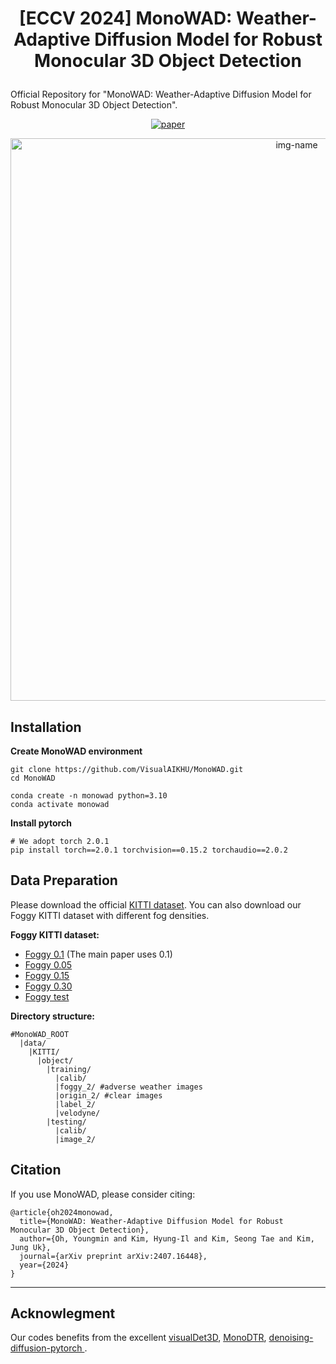 # <p align=center> [ECCV 2024] MonoWAD: Weather-Adaptive Diffusion Model for Robust Monocular 3D Object Detection</p>
Official Repository for "MonoWAD: Weather-Adaptive Diffusion Model for Robust Monocular 3D Object Detection".

<div align="center">

[![paper](https://img.shields.io/badge/MonoWAD-paper-green.svg)](https://arxiv.org/abs/2407.16448)

<img alt="img-name" src="https://github.com/VisualAIKHU/MonoWAD/assets/132932095/16871ca9-b57c-454f-895c-8d44bd835de1" width="900"> 

</div>

## Installation
**Create MonoWAD environment**
```
git clone https://github.com/VisualAIKHU/MonoWAD.git
cd MonoWAD

conda create -n monowad python=3.10
conda activate monowad
```

**Install pytorch**
```
# We adopt torch 2.0.1
pip install torch==2.0.1 torchvision==0.15.2 torchaudio==2.0.2
```

## Data Preparation

Please download the official [KITTI dataset](http://www.cvlibs.net/datasets/kitti/eval_object.php?obj_benchmark=3d).
You can also download our Foggy KITTI dataset with different fog densities.

**Foggy KITTI dataset:**
* [Foggy 0.1](https://drive.google.com/file/d/1iOpoZ-QbJdU2ytRmd9wPxH0RNjZ6KNdQ/view?usp=sharing) (The main paper uses 0.1)
* [Foggy 0.05](https://drive.google.com/file/d/1BfWvrMqYkSA_8edxX3IfiM0Nog1w_p7w/view?usp=sharing)
* [Foggy 0.15](https://drive.google.com/file/d/1J37b12IpckWu38K8NSY-1yc8KD8h5F-R/view?usp=sharing)
* [Foggy 0.30](https://drive.google.com/file/d/1_fVHEssaCX58wE4fHh3fzexzBhrD4Zux/view?usp=sharing)
* [Foggy test](https://drive.google.com/file/d/1H5jQrueWlqfQy52ihsgxTySxxljM_4br/view?usp=sharing)

**Directory structure:**
```
#MonoWAD_ROOT
  |data/
    |KITTI/
      |object/			
        |training/
          |calib/
          |foggy_2/ #adverse weather images
          |origin_2/ #clear images
          |label_2/
          |velodyne/
        |testing/
          |calib/
          |image_2/ 
```

## Citation
If you use MonoWAD, please consider citing:

    @article{oh2024monowad,
      title={MonoWAD: Weather-Adaptive Diffusion Model for Robust Monocular 3D Object Detection},
      author={Oh, Youngmin and Kim, Hyung-Il and Kim, Seong Tae and Kim, Jung Uk},
      journal={arXiv preprint arXiv:2407.16448},
      year={2024}
    }
---

## Acknowlegment

Our codes benefits from the excellent [visualDet3D](https://github.com/Owen-Liuyuxuan/visualDet3D), [MonoDTR](https://github.com/KuanchihHuang/MonoDTR), [denoising-diffusion-pytorch
](https://github.com/lucidrains/denoising-diffusion-pytorch).